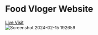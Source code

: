 # Food Vloger Website
[Live Visit](https://ak-akash03.github.io/FoodVloger-Hackathon0.8/)
<br>
![Screenshot 2024-02-15 192659](https://github.com/ak-akash03/FoodVloger-Hackathon0.8/assets/114861476/4bd2edcd-d2eb-4dd0-9632-18d7ccffd1ac)
